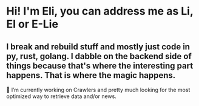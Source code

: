 # Hi! I'm Eli, you can address me as Li, El or E-Lie 
## I break and rebuild stuff and mostly just code in py, rust, golang. I dabble on the backend side of things because that's where the interesting part happens. That is where the magic happens.

<!-- -->

🔭 I’m currently working on Crawlers and pretty much looking for the most optimized way to retrieve data and/or news.

<!--- 🌱 I’m currently learning ...
- 👯 I’m looking to collaborate on ...
- 🤔 I’m looking for help with ...
- 💬 Ask me about ...
- 📫 How to reach me: ...
- 😄 Pronouns: ...
- ⚡ Fun fact: ... -->

